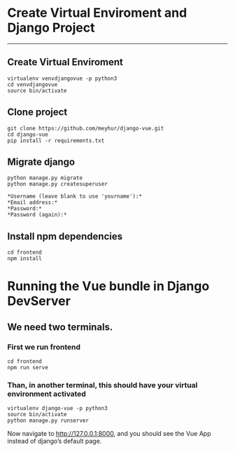 # Create Virtual Enviroment and Django Project
***

## Create Virtual Enviroment

```console
virtualenv venvdjangovue -p python3
cd venvdjangovue
source bin/activate
```

## Clone project

```console
git clone https://github.com/meyhur/django-vue.git
cd django-vue
pip install -r requirements.txt
```

## Migrate django

```console
python manage.py migrate
python manage.py createsuperuser

*Username (leave blank to use 'yourname'):*
*Email address:*
*Password:*
*Password (again):*
```

## Install npm dependencies

```console
cd frontend
npm install
```

# Running the Vue bundle in Django DevServer

## We need two terminals.

### First we run **frontend**

```console
cd frontend
npm run serve
```

### Than, in another terminal, this should have your virtual environment activated

```console
virtualenv django-vue -p python3
source bin/activate
python manage.py runserver
```

Now navigate to <http://127.0.0.1:8000>, and you should see the Vue App instead of django’s default page.
